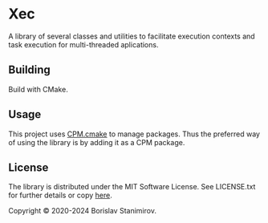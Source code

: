 # Xec

A library of several classes and utilities to facilitate execution contexts and task execution for multi-threaded aplications.

## Building

Build with CMake.

## Usage

This project uses [CPM.cmake](https://github.com/TheLartians/CPM.cmake) to manage packages. Thus the preferred way of using the library is by adding it as a CPM package.

## License

The library is distributed under the MIT Software License. See LICENSE.txt for further details or copy [here](http://opensource.org/licenses/MIT).

Copyright &copy; 2020-2024 Borislav Stanimirov.
